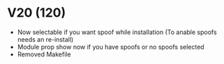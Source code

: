 # V20 (120)

- Now selectable if you want spoof while installation (To anable spoofs needs an re-install)
- Module prop show now if you have spoofs or no spoofs selected
- Removed Makefile